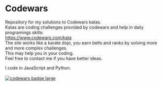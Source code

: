 # Codewars
Repository for my solutions to Codewars katas.</br>
Katas are coding challenges provided by codewars and help in daily programings skills:</br>
https://www.codewars.com/kata</br>
The site works like a karate dojo, you earn belts and ranks by solving more and more complex challenges.</br>
 This may help you in your coding.</br>
Feel free to contact me if you have better ideas.</br>

I code in JavaScript and Python.</br></br>
<a target="_blank" href="https://www.codewars.com/users/brudolce"><img src="https://www.codewars.com/users/brudolce/badges/large" alt="codewars badge large" /></a><br><br>


